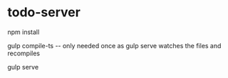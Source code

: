 # todo-server

npm install


gulp compile-ts   -- only needed once as gulp serve watches the files and recompiles

gulp serve
